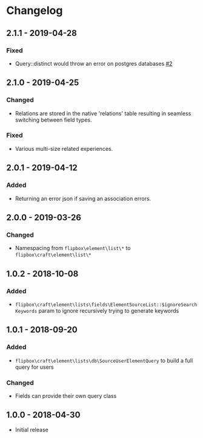 Changelog
=========

## 2.1.1 - 2019-04-28
### Fixed
- Query::distinct would throw an error on postgres databases [#2](https://github.com/flipboxfactory/craft-element-lists/issues/2)

## 2.1.0 - 2019-04-25
### Changed
- Relations are stored in the native 'relations' table resulting in seamless switching between field types.

### Fixed
- Various multi-size related experiences.

## 2.0.1 - 2019-04-12
### Added
- Returning an error json if saving an association errors.

## 2.0.0 - 2019-03-26
### Changed
- Namespacing from `flipbox\element\list\*` to `flipbox\craft\element\list\*`

## 1.0.2 - 2018-10-08
### Added
- `flipbox\craft\element\lists\fields\ElementSourceList::$ignoreSearchKeywords` param to ignore recursively trying to generate keywords 

## 1.0.1 - 2018-09-20
### Added
- `flipbox\craft\element\lists\db\SourceUserElementQuery` to build a full query for users

### Changed
- Fields can provide their own query class

## 1.0.0 - 2018-04-30
- Initial release
